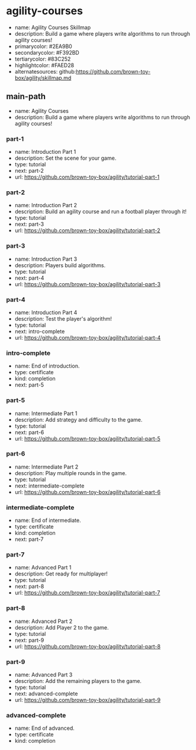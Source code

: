 # agility-courses

* name: Agility Courses Skillmap
* description: Build a game where players write algorithms to run through agility courses!
* primarycolor: #2EA9B0
* secondarycolor: #F392BD
* tertiarycolor: #83C252
* highlightcolor: #FAED28
* alternatesources: github:https://github.com/brown-toy-box/agility/skillmap.md

## main-path

* name: Agility Courses
* description: Build a game where players write algorithms to run through agility courses!

### part-1

* name: Introduction Part 1
* description: Set the scene for your game.
* type: tutorial
* next: part-2
* url: https://github.com/brown-toy-box/agility/tutorial-part-1

### part-2

* name: Introduction Part 2
* description: Build an agility course and run a football player through it!
* type: tutorial
* next: part-3
* url: https://github.com/brown-toy-box/agility/tutorial-part-2

### part-3

* name: Introduction Part 3
* description: Players build algorithms.
* type: tutorial
* next: part-4
* url: https://github.com/brown-toy-box/agility/tutorial-part-3

### part-4

* name: Introduction Part 4
* description: Test the player's algorithm!
* type: tutorial
* next: intro-complete
* url: https://github.com/brown-toy-box/agility/tutorial-part-4

### intro-complete

* name: End of introduction.
* type: certificate
* kind: completion
* next: part-5

### part-5

* name: Intermediate Part 1
* description: Add strategy and difficulty to the game.
* type: tutorial
* next: part-6
* url: https://github.com/brown-toy-box/agility/tutorial-part-5

### part-6

* name: Intermediate Part 2
* description: Play multiple rounds in the game.
* type: tutorial
* next: intermediate-complete
* url: https://github.com/brown-toy-box/agility/tutorial-part-6

### intermediate-complete

* name: End of intermediate.
* type: certificate
* kind: completion
* next: part-7

### part-7

* name: Advanced Part 1
* description: Get ready for multiplayer!
* type: tutorial
* next: part-8
* url: https://github.com/brown-toy-box/agility/tutorial-part-7

### part-8

* name: Advanced Part 2
* description: Add Player 2 to the game.
* type: tutorial
* next: part-9
* url: https://github.com/brown-toy-box/agility/tutorial-part-8

### part-9

* name: Advanced Part 3
* description: Add the remaining players to the game.
* type: tutorial
* next: advanced-complete
* url: https://github.com/brown-toy-box/agility/tutorial-part-9

### advanced-complete

* name: End of advanced.
* type: certificate
* kind: completion